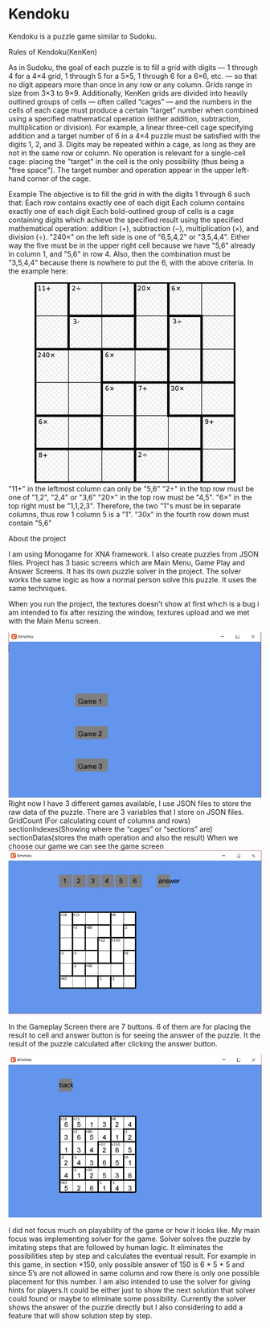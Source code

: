 # Kendoku
Kendoku is a puzzle game similar to Sudoku.

Rules of Kendoku(KenKen)

As in Sudoku, the goal of each puzzle is to fill a grid with digits –– 1 through 4 for a 4×4 grid, 1 through 5 for a 5×5, 1 through 6 for a 6×6, etc. –– so that no digit appears more than once in any row or any column. Grids range in size from 3×3 to 9×9. Additionally, KenKen grids are divided into heavily outlined groups of cells –– often called “cages” –– and the numbers in the cells of each cage must produce a certain “target” number when combined using a specified mathematical operation (either addition, subtraction, multiplication or division). For example, a linear three-cell cage specifying addition and a target number of 6 in a 4×4 puzzle must be satisfied with the digits 1, 2, and 3. Digits may be repeated within a cage, as long as they are not in the same row or column. No operation is relevant for a single-cell cage: placing the "target" in the cell is the only possibility (thus being a "free space"). The target number and operation appear in the upper left-hand corner of the cage.

Example
The objective is to fill the grid in with the digits 1 through 6 such that:
Each row contains exactly one of each digit
Each column contains exactly one of each digit
Each bold-outlined group of cells is a cage containing digits which achieve the specified result using the specified mathematical operation: addition (+), subtraction (−), multiplication (×), and division (÷).
"240×" on the left side is one of "6,5,4,2" or "3,5,4,4". Either way the five must be in the upper right cell because we have "5,6" already in column 1, and "5,6" in row 4. Also, then the combination must be "3,5,4,4" because there is nowhere to put the 6, with the above criteria.
In the example here:
<div align="center">
    <img src="/Example.jpg" img> 
</div>
"11+" in the leftmost column can only be "5,6"
"2÷" in the top row must be one of "1,2", "2,4" or "3,6"
"20×" in the top row must be "4,5".
"6×" in the top right must be "1,1,2,3". Therefore, the two "1"s must be in separate columns, thus row 1 column 5 is a "1".
"30x" in the fourth row down must contain "5,6"









About the project

I am using Monogame for XNA framework. I also create puzzles from JSON files. Project has 3 basic screens which are Main Menu, Game Play and Answer Screens. It has its own puzzle solver in the project. The solver works the same logic as how a normal person solve this puzzle. It uses the same techniques.

When you run the project, the textures doesn’t show at first whıch is a bug i am intended to fix after resizing the window, textures upload and we met with the Main Menu screen.
<div align="center">
    <img src="/MainMenu.jpg" </img> 
</div>
Right now I have 3 different games available, I use JSON files to store the raw data of the puzzle. There are 3 variables that I store on JSON files.
GridCount (For calculating count of columns and rows)
sectionIndexes(Showing where the “cages” or “sections” are)
sectionDatas(stores the math operation and also the result)
When we choose our game we can see the game screen
<div align="center">
    <img src="/GamePlayScreen.jpg" </img> 
</div>

In the Gameplay Screen there are 7 buttons. 6 of them  are for placing the result to cell and answer button is for seeing the answer of the puzzle. 
It the result of the puzzle calculated after clicking the answer button.
<div align="center">
    <img src="/AnswerScreen.jpg" img> 
</div>



I did not focus much on playability of the game or how it looks like. My main focus was implementing solver for the game. Solver solves the puzzle by imitating steps that are followed by human logic. It eliminates the possibilities step by step and calculates the eventual result. For example in this game, in section *150, only possible answer of 150 is 6 * 5 * 5 and since 5’s are not allowed in same column and row there is only one possible placement for this number. I am also intended to use the solver for giving hints for players.It could be either just to show the next solution that solver could found or maybe to eliminate some possibility. Currently the solver shows the answer of the puzzle directly but I also considering to add a feature that will show solution step by step.


